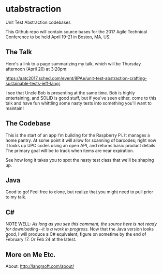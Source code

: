 # utabstraction
Unit Test Abstraction codebases

This Github repo will contain source bases for the 2017 Agile Technical Conference to be held April 19-21 in Boston, MA, US.

## The Talk

Here's a link to a page summarizing my talk, which will be Thursday afternoon (April 20) at 3:20pm:

https://aatc2017.sched.com/event/9PAe/unit-test-abstraction-crafting-sustainable-tests-jeff-langr

I see that Uncle Bob is presenting at the same time. Bob is highly entertaining, and SOLID is good stuff, but if you've seen either, come to this talk and have fun whittling some nasty tests into something you'll want to maintain!

## The Codebase

This is the start of an app I'm building for the Raspberry Pi. It manages a home pantry. At some point it will allow for scanning of barcodes; right now it looks up UPC codes using an open API, and returns basic product details. The primary goal will be to track when items are near expiration.

See how long it takes you to spot the nasty test class that we'll be shaping up.

## Java

Good to go! Feel free to clone, but realize that you might need to pull prior to my talk.

## C# #

NOTE WELL: *As long as you see this comment, the source here is not ready for downloading--it is a work in progress.* Now that the Java version looks good, I will produce a C# equivalent; figure on sometime by the end of February 17. Or Feb 24 at the latest.

## More on Me Etc.

About: http://langrsoft.com/about/

